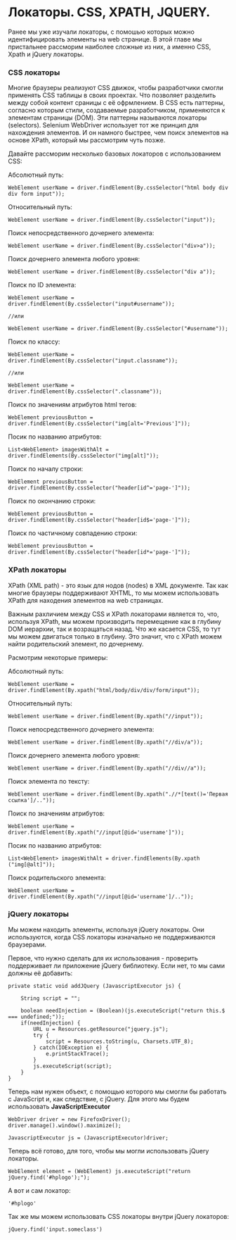 # Локаторы. CSS, XPATH, JQUERY.
Ранее мы уже изучали локаторы, с помошью которых можно идентифицировать элементы на web странице. В этой главе мы пристальнее рассморим наиболее сложные из них, а именно CSS, Xpath и jQuery локаторы.

### CSS локаторы
Многие браузеры реализуют CSS движок, чтобы разработчики смогли применять CSS таблицы в своих проектах. Что позволяет разделить между собой контент сраницы с её офрмлением.
В CSS есть паттерны, согласно которым стили, создаваемые разработчиком, применяются к элементам страницы (DOM). Эти паттерны называются локаторы (selectors). Selenium WebDriver использует тот же принцип для нахождения элементов. И он намного быстрее, чем поиск элементов на основе XPath, который мы рассмотрим чуть позже.

Давайте рассморим несколько базовых локаторов с использованием CSS:

Абсолютный путь:

    WebElement userName = driver.findElement(By.cssSelector("html body div div form input"));

Относительный путь:

    WebElement userName = driver.findElement(By.cssSelector("input"));
    
Поиск непосредственного дочернего элемента:
    
    WebElement userName = driver.findElement(By.cssSelector("div>a"));
    
Поиск дочернего элемента любого уровня:

    WebElement userName = driver.findElement(By.cssSelector("div a"));
    
Поиск по ID элемента:

    WebElement userName = driver.findElement(By.cssSelector("input#username"));
    
    //или
    
    WebElement userName = driver.findElement(By.cssSelector("#username"));
    
Поиск по классу:

    WebElement userName = driver.findElement(By.cssSelector("input.classname"));
    
    //или
    
    WebElement userName = driver.findElement(By.cssSelector(".classname"));

Поиск по значениям атрибутов html тегов:

    WebElement previousButton = driver.findElement(By.cssSelector("img[alt='Previous']"));

Посик по названию атрибутов:

    List<WebElement> imagesWithAlt = driver.findElements(By.cssSelector("img[alt]"));
    
Поиск по началу строки:

    WebElement previousButton = driver.findElement(By.cssSelector("header[id^='page-']"));
    
Поиск по окончанию строки:

    WebElement previousButton = driver.findElement(By.cssSelector("header[id$='page-']"));

Поиск по частичному совпадению строки:

    WebElement previousButton = driver.findElement(By.cssSelector("header[id*='page-']"));


### XPath локаторы

XPath (XML path) - это язык для нодов (nodes) в XML документе. Так как многие браузеры поддерживают XHTML, то мы можем использовать XPath для находения элементов на web страницах.

Важным рахличием между CSS и XPath локаторами является то, что, используя XPath, мы можем производить перемещение как в глубину DOM иерархии, так и возращаться назад. Что же касается CSS, то тут мы можем двигаться только в глубину. Это значит, что с XPath можем найти родительский элемент, по дочернему.

Расмотрим некоторые примеры:

Абсолютный путь:

    WebElement userName = driver.findElement(By.xpath("html/body/div/div/form/input"));

Относительный путь:

    WebElement userName = driver.findElement(By.xpath("//input"));
    
Поиск непосредственного дочернего элемента:
    
    WebElement userName = driver.findElement(By.xpath("//div/a"));
    
Поиск дочернего элемента любого уровня:

    WebElement userName = driver.findElement(By.xpath("//div//a"));
    
Поиск элемента по тексту:

    WebElement userName = driver.findElement(By.xpath(".//*[text()='Первая ссылка']/.."));
    
Поиск по значениям атрибутов:

    WebElement userName = driver.findElement(By.xpath("//input[@id='username']"));
    
Посик по названию атрибутов:

    List<WebElement> imagesWithAlt = driver.findElements(By.xpath ("img[@alt]"));
    
Поиск родительского элемента:

    WebElement userName = driver.findElement(By.xpath("//input[@id='username']/.."));

### jQuery локаторы


Мы можем находить элементы, используя jQuery локаторы. Они используются, когда CSS локаторы
изначально не поддерживаются браузерами.

Первое, что нужно сделать для их использования - проверить поддерживает ли приложение jQuery библиотеку. Если нет, то мы сами должны её добавить:

    private static void addJQuery (JavascriptExecutor js) {

        String script = "";

        boolean needInjection = (Boolean)(js.executeScript("return this.$ === undefined;"));
        if(needInjection) {
            URL u = Resources.getResource("jquery.js");
            try {
                script = Resources.toString(u, Charsets.UTF_8);
            } catch(IOException e) {
                e.printStackTrace();
            }
            js.executeScript(script);
        }
    }


Теперь нам нужен объект, с помощью которого мы смогли бы работать с JavaScript и, как следствие, с jQuery. Для этого мы будем использовать **JavaScriptExecutor**

    WebDriver driver = new FirefoxDriver();
    driver.manage().window().maximize();

    JavascriptExecutor js = (JavascriptExecutor)driver;


Теперь всё готово, для того, чтобы мы могли использовать jQuery локаторы.

    WebElement element = (WebElement) js.executeScript("return jQuery.find('#hplogo');");

А вот и сам локатор:    

    '#hplogo'
    
Так же мы можем использовать CSS локаторы внутри jQuery локаторов:

    jQuery.find('input.someclass')
